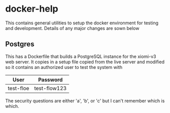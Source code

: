 # docker-help

This contains general utilities to setup the docker environment for testing and development. Details of any major changes are sown below

## Postgres

This has a Dockerfile that builds a PostgreSQL instance for the xiomi-v3 web server. It copies in a setup file copied from the live server and modified so it contains an authorized user to test the system with

|User|Password|
|---|---|
|test-floe|test-flow123|

The security questions are either 'a', 'b', or 'c' but I can't remember which is which. 